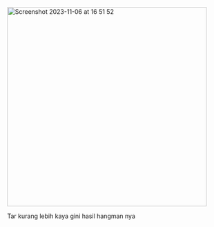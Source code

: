 <img width="462" alt="Screenshot 2023-11-06 at 16 51 52" src="https://github.com/vityasyyy/univgroupproject/assets/149230734/5c5cda3a-af06-4a11-b189-73e35d7e177d">

Tar kurang lebih kaya gini hasil hangman nya
